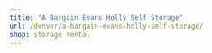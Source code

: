 ```yaml
---
title: "A Bargain Evans Holly Self Storage"
url: /denver/a-bargain-evans-holly-self-storage/
shop: storage rental
---
```

